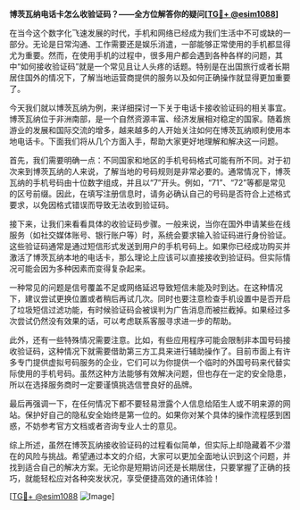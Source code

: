 **博茨瓦纳电话卡怎么收验证码？——全方位解答你的疑问[[TG💪+ @esim1088](https://t.me/s/esim1088)]**

在当今这个数字化飞速发展的时代，手机和网络已经成为我们生活中不可或缺的一部分。无论是日常沟通、工作需要还是娱乐消遣，一部能够正常使用的手机都显得尤为重要。然而，在使用手机的过程中，很多用户都会遇到各种各样的问题，其中“如何接收验证码”就是一个常见且让人头疼的话题。特别是在出国旅行或者长期居住国外的情况下，了解当地运营商提供的服务以及如何正确操作就显得更加重要了。

今天我们就以博茨瓦纳为例，来详细探讨一下关于电话卡接收验证码的相关事宜。博茨瓦纳位于非洲南部，是一个自然资源丰富、经济发展相对稳定的国家。随着旅游业的发展和国际交流的增多，越来越多的人开始关注如何在博茨瓦纳顺利使用本地电话卡。下面我们将从几个方面入手，帮助大家更好地理解和解决这一问题。

首先，我们需要明确一点：不同国家和地区的手机号码格式可能有所不同。对于初次来到博茨瓦纳的人来说，了解当地的号码规则是非常必要的。通常情况下，博茨瓦纳的手机号码由十位数字组成，并且以“7”开头。例如，“71”、“72”等都是常见的区号前缀。因此，在填写注册信息时，请务必确认自己的号码是否符合上述格式要求，以免因格式错误而导致无法收到验证码。

接下来，让我们来看看具体的收验证码步骤。一般来说，当你在国外申请某些在线服务（如社交媒体账号、银行账户等）时，系统会要求输入验证码进行身份验证。这些验证码通常是通过短信形式发送到用户的手机号码上。如果你已经成功购买并激活了博茨瓦纳本地的电话卡，那么理论上应该可以直接接收到验证码。但实际情况可能会因为多种因素而变得复杂起来。

一种常见的问题是信号覆盖不足或网络延迟导致短信未能及时到达。在这种情况下，建议尝试更换位置或者稍后再试几次。同时也要注意检查手机设置中是否开启了垃圾短信过滤功能，有时候验证码会被误判为广告消息而被拦截掉。如果经过多次尝试仍然没有效果的话，可以考虑联系客服寻求进一步的帮助。

此外，还有一些特殊情况需要注意。比如，有些应用程序可能会限制非本国号码接收验证码，这种情况下就需要借助第三方工具来进行辅助操作了。目前市面上有许多专门提供虚拟号码服务的企业，它们可以为你提供一个临时的外国号码来代替实际使用的手机号码。虽然这种方法能够有效解决问题，但也存在一定的安全隐患，所以在选择服务商时一定要谨慎挑选信誉良好的品牌。

最后再强调一下，在任何情况下都不要轻易泄露个人信息给陌生人或不明来源的网站。保护好自己的隐私安全始终是第一位的。如果你对某个具体的操作流程感到困惑，不妨参考官方文档或者咨询专业人士的意见。

综上所述，虽然在博茨瓦纳接收验证码的过程看似简单，但实际上却隐藏着不少潜在的风险与挑战。希望通过本文的介绍，大家可以更加全面地认识到这个问题，并找到适合自己的解决方案。无论你是短期访问还是长期居住，只要掌握了正确的技巧，就能轻松应对各种突发状况，享受便捷高效的通讯体验！

[[TG💪+ @esim1088](https://t.me/s/esim1088) ![Image](https://i.postimg.cc/4NQfJmqS/Snipaste-2025-05-13-00-14-12.png)]